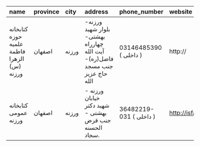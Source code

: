 | name                                       | province   | city   | address                                                                    | phone_number            | website             |
|:-------------------------------------------|:-----------|:-------|:---------------------------------------------------------------------------|:------------------------|:--------------------|
| کتابخانه حوزه علمیه فاطمة الزهرا (س) ورزنه | اصفهان     | ورزنه  | ورزنه- بلوار شهید بهشتی- چهارراه آیت الله فاضل(ره)- جنب مسجد حاج عزیز الله | 03146485390 ( داخلی  )  | http://             |
| كتابخانه عمومی ورزنه                       | اصفهان     | ورزنه  | ورزنه - خیابان شهید دكتر بهشتی - جنب قرض الحسنه سجاد.                      | 36482219-031 ( داخلی  ) | http://isfahanpl.ir |